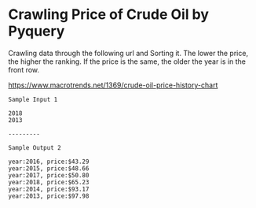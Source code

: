 # Crawling Price of Crude Oil by Pyquery 
Crawling data through the following url and Sorting it. The lower the price, the higher the ranking. If the price is the same, the older the year is in the front row. 

https://www.macrotrends.net/1369/crude-oil-price-history-chart
```
Sample Input 1 

2018
2013

---------

Sample Output 2

year:2016, price:$43.29
year:2015, price:$48.66
year:2017, price:$50.80
year:2018, price:$65.23
year:2014, price:$93.17
year:2013, price:$97.98
```
